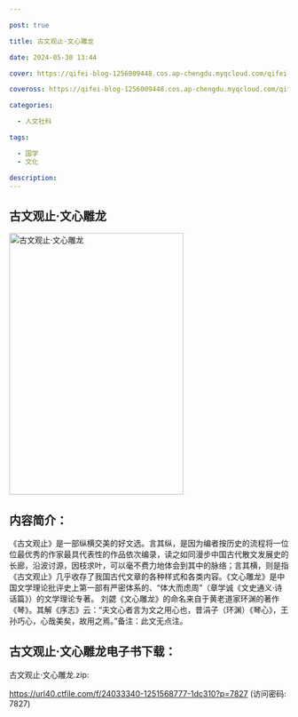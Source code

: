 ```yaml
---

post: true

title: 古文观止·文心雕龙

date: 2024-05-30 13:44

cover: https://qifei-blog-1256009448.cos.ap-chengdu.myqcloud.com/qifei-blog/41iCEIRj0eL.jpg

coveross: https://qifei-blog-1256009448.cos.ap-chengdu.myqcloud.com/qifei-blog/41iCEIRj0eL.jpg

categories:

  - 人文社科

tags:

  - 国学
  - 文化

description:
---
```


## 古文观止·文心雕龙

<img alt="古文观止·文心雕龙" class="aligncenter loading" data-was-processed="true" decoding="async" fetchpriority="high" height="471" src="https://qifei-blog-1256009448.cos.ap-chengdu.myqcloud.com/qifei-blog/41iCEIRj0eL.jpg" style="cursor: zoom-in;" width="314"/>

## 内容简介：

《古文观止》是一部纵横交美的好文选。言其纵，是因为编者按历史的流程将一位位最优秀的作家最具代表性的作品依次编录，读之如同漫步中国古代散文发展史的长廊，沿波讨源，因枝求叶，可以毫不费力地体会到其中的脉络；言其横，则是指《古文观止》几乎收存了我国古代文章的各种样式和各类内容。《文心雕龙》是中国文学理论批评史上第一部有严密体系的、“体大而虑周”（章学诚《文史通义·诗话篇》）的文学理论专著。 刘勰《文心雕龙》的命名来自于黄老道家环渊的著作《琴》。其解《序志》云：“夫文心者言为文之用心也，昔涓子（环渊）《琴心》，王孙巧心，心哉美矣，故用之焉。”备注：此文无点注。

## 古文观止·文心雕龙电子书下载：

古文观止·文心雕龙.zip: 

https://url40.ctfile.com/f/24033340-1251568777-1dc310?p=7827 (访问密码: 7827)
